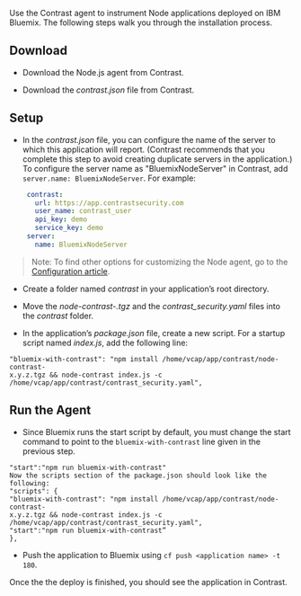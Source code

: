<!--
title: "Installation on Bluemix"
description: "Installing Bluemix for Node.js"
tags: "Bluemix NodeJS agent installation"
-->

Use the Contrast agent to instrument Node applications deployed on IBM Bluemix. The following steps walk you through the installation process.

## Download

* Download the Node.js agent from Contrast. 

* Download the *contrast.json* file from Contrast.

## Setup

* In the *contrast.json* file, you can configure the name of the server to which this application will report. (Contrast recommends that you complete this step to avoid creating duplicate servers in the application.) To configure the server name as "BluemixNodeServer" in Contrast, add `server.name: BluemixNodeServer`. For example:

    ```yaml
     contrast:
       url: https://app.contrastsecurity.com
       user_name: contrast_user
       api_key: demo
       service_key: demo
     server:
       name: BluemixNodeServer
    ```

> Note: To find other options for customizing the Node agent, go to the [Configuration article](installation-node.html#node-config). 

* Create a folder named *contrast* in your application’s root directory.

* Move the *node-contrast-<version>.tgz* and the *contrast_security.yaml* files into the *contrast* folder.

* In the application’s *package.json* file, create a new script. For a startup script named *index.js*, add the following line:

```
"bluemix-with-contrast": "npm install /home/vcap/app/contrast/node-contrast-
x.y.z.tgz && node-contrast index.js -c /home/vcap/app/contrast/contrast_security.yaml",
```

## Run the Agent

* Since Bluemix runs the start script by default, you must change the start command to point to the ```bluemix-with-contrast``` line given in the previous step.

```
"start":"npm run bluemix-with-contrast"
Now the scripts section of the package.json should look like the following:
"scripts": {
"bluemix-with-contrast": "npm install /home/vcap/app/contrast/node-contrast-
x.y.z.tgz && node-contrast index.js -c /home/vcap/app/contrast/contrast_security.yaml",
"start":"npm run bluemix-with-contrast”
},
```

* Push the application to Bluemix using ```cf push <application name> -t 180```.

Once the the deploy is finished, you should see the application in Contrast.

